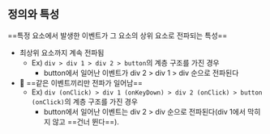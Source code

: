 ## 정의와 특성
==특정 요소에서 발생한 이벤트가 그 요소의 상위 요소로 전파되는 특성==
- 최상위 요소까지 계속 전파됨
	- Ex) `div > div 1 > div 2 > button`의 계층 구조를 가진 경우
		- button에서 일어난 이벤트가 div 2 > div 1 > div 순으로 전파된다
- 🌟 ==같은 이벤트끼리만 전파가 일어남==
	- Ex) `div (onClick) > div 1 (onKeyDown) > div 2 (onClick) > button (onClick)`의 계층 구조를 가진  경우
		- button에서 일어난 이벤트는 div 2 > div 순으로 전파된다(div 1에서 막히지 않고 ==건너 뛴다==).